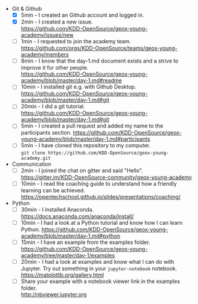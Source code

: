 <!--
  This is a pull request template for the academy members
  If you are not a member of the workshop and you would like to contribute,
  please do so and delete this text and the text below.

  If anything takes longer or you like to change something else,
  you can edit this file:
    https://github.com/KDD-OpenSource/geox-young-academy/blob/master/.github/ISSUE_TEMPLATE.md

  This issue allows all people to track progress and help.
-->

- Git & Github
  - [X] 5min - I created an Github account and logged in.
  - [X] 2min - I created a new issue.  
       https://github.com/KDD-OpenSource/geox-young-academy/issues/new
  - [ ] 1min - I requested to join the academy team.  
       https://github.com/orgs/KDD-OpenSource/teams/geox-young-academy/members
  - [ ] 8min - I know that the day-1.md document exists and a strive to improve it for other people.  
       https://github.com/KDD-OpenSource/geox-young-academy/blob/master/day-1.md#readme
  - [ ] 10min - I installed git e.g. with Github Desktop.  
       https://github.com/KDD-OpenSource/geox-young-academy/blob/master/day-1.md#git
  - [ ] 20min - I did a git tutorial.  
       https://github.com/KDD-OpenSource/geox-young-academy/blob/master/day-1.md#git
  - [ ] 5min - I created a pull request and added my name to the participants section.
       https://github.com/KDD-OpenSource/geox-young-academy/blob/master/day-1.md#participants
  - [ ] 5min - I have cloned this repository to my computer.  
        `git clone https://github.com/KDD-OpenSource/geox-young-academy.git`
- Communication
  - [ ] 2min - I joined the chat on gitter and said "Hello".  
       https://gitter.im/KDD-OpenSource-community/geox-young-academy
  - [ ] 10min - I read the coaching guide to understand how a friendly learning can be achieved.  
       https://opentechschool.github.io/slides/presentations/coaching/
- Python
  - [ ] 30min - I installed Anaconda.  
       https://docs.anaconda.com/anaconda/install/
  - [ ] 10min - I had a look at a Python tutorial and know how I can learn Python.
       https://github.com/KDD-OpenSource/geox-young-academy/blob/master/day-1.md#python
  - [ ] 15min - I have an example from the examples folder.
       https://github.com/KDD-OpenSource/geox-young-academy/tree/master/day-1/examples
  - [ ] 20min - I had a look at examples and know what I can do with Jupyter.
      Try out something in your `jupyter-notebook` notebook.
      https://matplotlib.org/gallery.html
  - [ ] Share your example with a notebook viewer link in the examples folder.  
      http://nbviewer.jupyter.org
